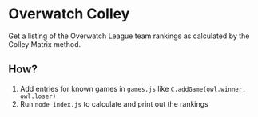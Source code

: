 # Overwatch Colley

Get a listing of the Overwatch League team rankings as calculated by the Colley Matrix method.

## How?

1) Add entries for known games in `games.js` like `C.addGame(owl.winner, owl.loser)`
1) Run `node index.js` to calculate and print out the rankings
